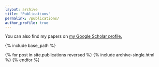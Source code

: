 ```yaml
---
layout: archive
title: "Publications"
permalink: /publications/
author_profile: true
---
```


You can also find my papers on <u><a href="{{author.googlescholar}}">my Google Scholar profile</a>.</u>

{% include base_path %}

{% for post in site.publications reversed %}
  {% include archive-single.html %}
{% endfor %}
